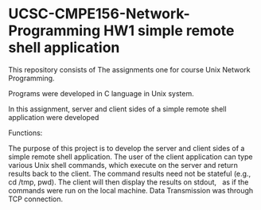 # UCSC-CMPE156-Network-Programming HW1 simple remote shell application


This repository consists of The assignments one for course Unix Network Programming.

Programs were developed in C language in Unix system.

   In this assignment, server and client sides of a simple remote shell application were developed
   
Functions:

   The purpose of this project is to develop the server and client sides of a simple remote shell
   application. The user of the client application can type various Unix shell commands,
   which execute on the server and return results back to the client. The command results
   need not be stateful (e.g., cd /tmp, pwd). The client will then display the results on stdout,
   as if the commands were run on the local machine. Data Transmission was through TCP connection.

  

